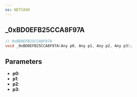 ```yaml
---
ns: NETCASH
---
```

## _0xBD0EFB25CCA8F97A

```c
// 0xBD0EFB25CCA8F97A
void _0xBD0EFB25CCA8F97A(Any p0, Any p1, Any p2, Any p3);
```


## Parameters
* **p0**: 
* **p1**: 
* **p2**: 
* **p3**: 

